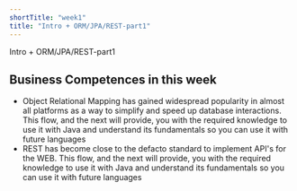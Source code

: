 ```yaml
---
shortTitle: "week1"
title: "Intro + ORM/JPA/REST-part1"
--- 
```

Intro + ORM/JPA/REST-part1

## Business Competences in this week
- Object Relational Mapping has gained widespread popularity in almost all platforms as a way to simplify and speed up database interactions. This flow, and the next will provide, you with the required knowledge to use it with Java and understand its fundamentals so you can use it with future languages
- REST has become close to the defacto standard to implement API's for the WEB. This flow, and the next will provide, you with the required knowledge to use it with Java and understand its fundamentals so you can use it with future languages